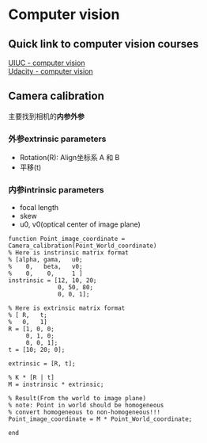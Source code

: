 # Computer vision  

## Quick link to computer vision courses
[UIUC - computer vision](http://slazebni.cs.illinois.edu/spring19/)  
[Udacity - computer vision](https://classroom.udacity.com/courses/ud810/lessons)  


## Camera calibration  
主要找到相机的**内参外参**
### 外参extrinsic parameters  
- Rotation(R): Align坐标系 A 和 B  
- 平移(t)  

### 内参intrinsic parameters  
- focal length  
- skew  
- u0, v0(optical center of image plane)  
```
function Point_image_coordinate = Camera_calibration(Point_World_coordinate)
% Here is instrinsic matrix format
% [alpha, gama,   u0; 
%    0,   beta,   v0;
%    0,    0,     1 ]
instrinsic = [12, 10, 20; 
              0, 50, 80; 
              0, 0, 1];

% Here is extrinsic matrix format
% [ R,   t;
%   0,   1]
R = [1, 0, 0;
     0, 1, 0;
     0, 0, 1];
t = [10; 20; 0];

extrinsic = [R, t];

% K * [R | t]
M = instrinsic * extrinsic;

% Result(From the world to image plane)
% note: Point in world should be homogeneous
% convert homogeneous to non-homogeneous!!!
Point_image_coordinate = M * Point_World_coordinate; 

end
```

